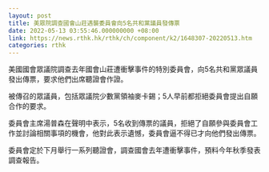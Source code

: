 ```yaml
---
layout: post
title: 美眾院調查國會山莊遇襲委員會向5名共和黨議員發傳票
date: 2022-05-13 03:55:46.000000000 +08:00
link: https://news.rthk.hk/rthk/ch/component/k2/1648307-20220513.htm
categories: rthk
---
```


美國國會眾議院調查去年國會山莊遭衝擊事件的特別委員會，向5名共和黨眾議員發出傳票，要求他們出席聽證會作證。

被傳召的眾議員，包括眾議院少數黨領袖麥卡錫；5人早前都拒絕委員會提出自願合作的要求。

委員會主席湯普森在聲明中表示，5名收到傳票的議員，拒絕了自願參與委員會工作並討論相關事項的機會，他對此表示遺憾，委員會逼不得已才向他們發出傳票。

委員會定於下月舉行一系列聽證會，調查國會去年遭衝擊事件，預料今年秋季發表調查報告。

